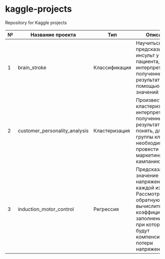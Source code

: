# kaggle-projects
Repository for Kaggle projects

| № | Название проекта | Тип | Описание | Стек |
|---|-----------------|-------|---------|--------|
| 1 | brain_stroke | Классификация | Научиться предсказывать инсульт у пациента, и интерпретировать полученные результаты с помощью значений Шепли | pandas, numpy, matplotlib, sklearn (LogisticRegression, RandomForestClassifier, SVC, DecisionTreeClassifier), LGBMClassifier, XGBClassifier, shap     |
| 2 | customer_personality_analysis | Кластеризация | Произвести кластеризацию, интерпретировать полученные результаты и понять, для какой группы клиентов необходимо провести маркетинговую кампанию | pandas, numpy, matplotlib, seaborn, sklearn (KMeans, TSNE)     |
| 3 | induction_motor_control | Регрессия | Предсказать значение напряжения по каждой из фаз. Рассмотреть обратную задачу: вычислить коэффициент заполнения ШИМ, при котором будут компенсированы потери напряжения | pandas, numpy, matplotlib, sklearn (LinearRegression, RandomForestRegressor, DecisionTreeRegressor)|
